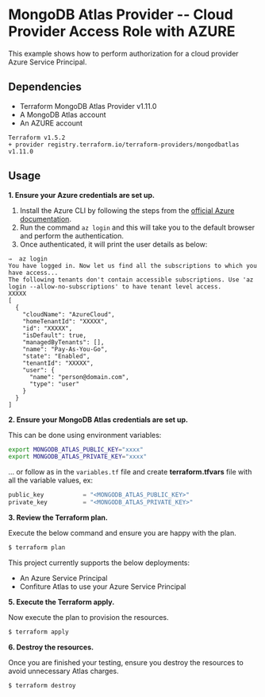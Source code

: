 # MongoDB Atlas Provider -- Cloud Provider Access Role with AZURE
This example shows how to perform authorization for a cloud provider Azure Service Principal. 

## Dependencies

* Terraform MongoDB Atlas Provider v1.11.0
* A MongoDB Atlas account 
* An AZURE account


```
Terraform v1.5.2
+ provider registry.terraform.io/terraform-providers/mongodbatlas v1.11.0
```

## Usage

**1\. Ensure your Azure credentials are set up.**

1. Install the Azure CLI by following the steps from the [official Azure documentation](https://docs.microsoft.com/en-us/cli/azure/install-azure-cli).
2. Run the command `az login` and this will take you to the default browser and perform the authentication.
3. Once authenticated, it will print the user details as below:

```
⇒  az login
You have logged in. Now let us find all the subscriptions to which you have access...
The following tenants don't contain accessible subscriptions. Use 'az login --allow-no-subscriptions' to have tenant level access.
XXXXX
[
  {
    "cloudName": "AzureCloud",
    "homeTenantId": "XXXXX",
    "id": "XXXXX",
    "isDefault": true,
    "managedByTenants": [],
    "name": "Pay-As-You-Go",
    "state": "Enabled",
    "tenantId": "XXXXX",
    "user": {
      "name": "person@domain.com",
      "type": "user"
    }
  }
]
```

**2\. Ensure your MongoDB Atlas credentials are set up.**

This can be done using environment variables:

```bash
export MONGODB_ATLAS_PUBLIC_KEY="xxxx"
export MONGODB_ATLAS_PRIVATE_KEY="xxxx"
```

... or follow as in the `variables.tf` file and create **terraform.tfvars** file with all the variable values, ex:
```terraform
public_key           = "<MONGODB_ATLAS_PUBLIC_KEY>"
private_key          = "<MONGODB_ATLAS_PRIVATE_KEY>"
```

**3\. Review the Terraform plan.**

Execute the below command and ensure you are happy with the plan.

``` bash
$ terraform plan
```
This project currently supports the below deployments:

- An Azure Service Principal
- Confiture Atlas to use your Azure Service Principal

**5\. Execute the Terraform apply.**

Now execute the plan to provision the resources.

``` bash
$ terraform apply
```

**6\. Destroy the resources.**

Once you are finished your testing, ensure you destroy the resources to avoid unnecessary Atlas charges.

``` bash
$ terraform destroy
```

